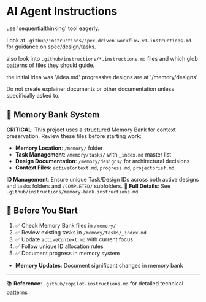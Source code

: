 # AI Agent Instructions

use 'sequentialthinking' tool eagerly.

Look at `.github/instructions/spec-driven-workflow-v1.instructions.md` for guidance on spec/design/tasks.

also look into `.github/instructions/*.instructions.md` files and which glob patterns of files they should guide.

the initial idea was '/idea.md'
progressive designs are at '/memory/designs'

Do not create explainer documents or other documentation unless specifically asked to.

## 🧠 Memory Bank System

**CRITICAL**: This project uses a structured Memory Bank for context preservation. Review these files before starting work:

- **Memory Location**: `/memory/` folder
- **Task Management**: `/memory/tasks/` with `_index.md` master list
- **Design Documentation**: `/memory/designs/` for architectural decisions
- **Context Files**: `activeContext.md`, `progress.md`, `projectbrief.md`

**ID Management**: Ensure unique Task/Design IDs across both active designs and tasks folders and `/COMPLETED/` subfolders.
📖 **Full Details**: See `.github/instructions/memory-bank.instructions.md`

## 📝 Before You Start

1. ✅ Check Memory Bank files in `/memory/`
2. ✅ Review existing tasks in `/memory/tasks/_index.md`
3. ✅ Update `activeContext.md` with current focus
4. ✅ Follow unique ID allocation rules
5. ✅ Document progress in memory system

- **Memory Updates**: Document significant changes in memory bank

---

📚 **Reference**: `.github/copilot-instructions.md` for detailed technical patterns
